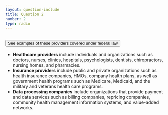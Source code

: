 ```yaml
---
layout: question-include
title: Question 2
number: 2
type: radio
---
```


<div class="usa-accordion margin-bottom-2">
    <h2 class="usa-accordion__heading">
        <button class="usa-accordion__button" aria-expanded="false" aria-controls="a1">
            See examples of these providers covered under federal law
        </button>
    </h2>
    <div id="a1" class="usa-accordion__content">
        <ul>
            <li><strong>Healthcare providers</strong> include individuals and organizations such as doctors, nurses, clinics, hospitals, psychologists, dentists, chiropractors, nursing homes, and pharmacies.</li>
            <li><strong>Insurance providers</strong> include public and private organizations such as health insurance companies, HMOs, company health plans, as well as government health programs such as Medicare, Medicaid, and the military and veterans health care programs.</li>
            <li><strong>Data processing companies</strong> include organizations that provide payment and data services such as billing companies, repricing companies, community health management information systems, and value-added networks.</li>
        </ul>
    </div>
</div>